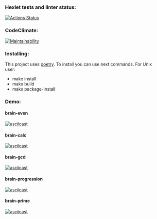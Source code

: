 ### Hexlet tests and linter status:

[![Actions Status](https://github.com/Alayzcer/python-project-49/workflows/hexlet-check/badge.svg)](https://github.com/Alayzcer/python-project-49/actions)

### CodeClimate:

[![Maintainability](https://api.codeclimate.com/v1/badges/348a176e1511ca661fda/maintainability)](https://codeclimate.com/github/Alayzcer/python-project-49/maintainability)

### Installing:

This project uses [poetry](https://python-poetry.org/).
To install you can use next commands.
For Unix user:

- make install
- make build
- make package-install

### Demo:

#### brain-even

[![asciicast](https://asciinema.org/a/G0GQJTq14xdFY3lEDFomQI5Ts.svg)](https://asciinema.org/a/G0GQJTq14xdFY3lEDFomQI5Ts)

#### brain-calc

[![asciicast](https://asciinema.org/a/cSqNci4gNsbhCcOtRbX9OF7iM.svg)](https://asciinema.org/a/cSqNci4gNsbhCcOtRbX9OF7iM)

#### brain-gcd

[![asciicast](https://asciinema.org/a/Klc5MgJI1FA61pSyKQoPleNYZ.svg)](https://asciinema.org/a/Klc5MgJI1FA61pSyKQoPleNYZ)

#### brain-progression

[![asciicast](https://asciinema.org/a/4EjfvEAz29A9ArHlUuD2lNXM0.svg)](https://asciinema.org/a/4EjfvEAz29A9ArHlUuD2lNXM0)

#### brain-prime

[![asciicast](https://asciinema.org/a/mi6PHKuEiCzi5HKEhY8kn7bhU.svg)](https://asciinema.org/a/mi6PHKuEiCzi5HKEhY8kn7bhU)
